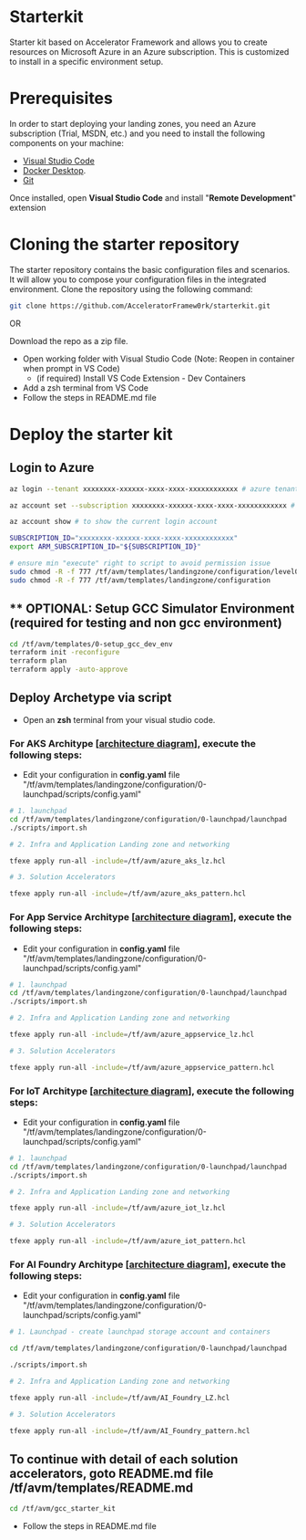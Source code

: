# Starterkit
Starter kit based on Accelerator Framework and allows you to create resources on Microsoft Azure in an Azure subscription. 
This is customized to install in a specific environment setup. 

# Prerequisites
In order to start deploying your landing zones, you need an Azure subscription (Trial, MSDN, etc.) and you need to install the following components on your machine:

- [Visual Studio Code](https://code.visualstudio.com/)
- [Docker Desktop](https://docs.docker.com/docker-for-windows/install/).
- [Git](https://git-scm.com/downloads)

Once installed, open **Visual Studio Code** and install "**Remote Development**" extension

# Cloning the starter repository

The starter repository contains the basic configuration files and scenarios. It will allow you to compose your configuration files in the integrated environment.
Clone the repository using the following command:

```bash
git clone https://github.com/AcceleratorFramew0rk/starterkit.git
```
OR

Download the repo as a zip file.

* Open working folder with Visual Studio Code (Note: Reopen in container when prompt in VS Code)
  * (if required) Install VS Code Extension - Dev Containers
* Add a zsh terminal from VS Code
* Follow the steps in README.md file
  
# Deploy the starter kit
## Login to Azure
```bash
az login --tenant xxxxxxxx-xxxxxx-xxxx-xxxx-xxxxxxxxxxxx # azure tenant id

az account set --subscription xxxxxxxx-xxxxxx-xxxx-xxxx-xxxxxxxxxxxx # subscription id

az account show # to show the current login account

SUBSCRIPTION_ID="xxxxxxxx-xxxxxx-xxxx-xxxx-xxxxxxxxxxxx"
export ARM_SUBSCRIPTION_ID="${SUBSCRIPTION_ID}"

# ensure min "execute" right to script to avoid permission issue
sudo chmod -R -f 777 /tf/avm/templates/landingzone/configuration/level0/gcci_platform/import.sh
sudo chmod -R -f 777 /tf/avm/templates/landingzone/configuration

```

## ** OPTIONAL: Setup GCC Simulator Environment (required for testing and non gcc environment)
```bash
cd /tf/avm/templates/0-setup_gcc_dev_env
terraform init -reconfigure
terraform plan
terraform apply -auto-approve
```

## Deploy Archetype via script

- Open an **zsh** terminal from your visual studio code.

### For AKS Architype [[architecture diagram](./docs/aks_archetype.md)], execute the following steps:

- Edit your configuration in **config.yaml** file "/tf/avm/templates/landingzone/configuration/0-launchpad/scripts/config.yaml"

```bash
# 1. launchpad
cd /tf/avm/templates/landingzone/configuration/0-launchpad/launchpad
./scripts/import.sh

# 2. Infra and Application Landing zone and networking

tfexe apply run-all -include=/tf/avm/azure_aks_lz.hcl

# 3. Solution Accelerators

tfexe apply run-all -include=/tf/avm/azure_aks_pattern.hcl
```

### For App Service Architype [[architecture diagram](./docs/appservice_archetype.md)], execute the following steps:

- Edit your configuration in **config.yaml** file "/tf/avm/templates/landingzone/configuration/0-launchpad/scripts/config.yaml"

```bash
# 1. launchpad
cd /tf/avm/templates/landingzone/configuration/0-launchpad/launchpad
./scripts/import.sh

# 2. Infra and Application Landing zone and networking

tfexe apply run-all -include=/tf/avm/azure_appservice_lz.hcl

# 3. Solution Accelerators

tfexe apply run-all -include=/tf/avm/azure_appservice_pattern.hcl

```


### For IoT Architype [[architecture diagram](./docs/iot_archetype.md)], execute the following steps:

- Edit your configuration in **config.yaml** file "/tf/avm/templates/landingzone/configuration/0-launchpad/scripts/config.yaml"

```bash
# 1. launchpad
cd /tf/avm/templates/landingzone/configuration/0-launchpad/launchpad
./scripts/import.sh

# 2. Infra and Application Landing zone and networking

tfexe apply run-all -include=/tf/avm/azure_iot_lz.hcl

# 3. Solution Accelerators

tfexe apply run-all -include=/tf/avm/azure_iot_pattern.hcl

```


### For AI Foundry Architype [[architecture diagram](./docs/ai_archetype.md)], execute the following steps:

- Edit your configuration in **config.yaml** file "/tf/avm/templates/landingzone/configuration/0-launchpad/scripts/config.yaml"

```bash
# 1. Launchpad - create launchpad storage account and containers

cd /tf/avm/templates/landingzone/configuration/0-launchpad/launchpad

./scripts/import.sh

# 2. Infra and Application Landing zone and networking

tfexe apply run-all -include=/tf/avm/AI_Foundry_LZ.hcl

# 3. Solution Accelerators

tfexe apply run-all -include=/tf/avm/AI_Foundry_pattern.hcl

```


## To continue with detail of each solution accelerators, goto README.md file /tf/avm/templates/README.md
```bash
cd /tf/avm/gcc_starter_kit
```
* Follow the steps in README.md file
